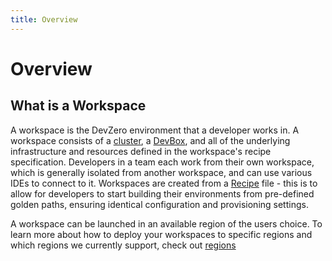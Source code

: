 ```yaml
---
title: Overview
---
```

# Overview

## What is a Workspace

A workspace is the DevZero environment that a developer works in. A workspace consists of a  [cluster](../references/terminology.md#workspace-cluster), a [DevBox](../references/terminology.md#devbox), and all of the underlying infrastructure and resources defined in the workspace's recipe specification. Developers in a team each work from their own workspace, which is generally isolated from another workspace, and can use various IDEs to connect to it. Workspaces are created from a [Recipe](../references/terminology.md#recipe) file - this is to allow for developers to start building their environments from pre-defined golden paths, ensuring identical configuration and provisioning settings.

A workspace can be launched in an available region of the users choice. To learn more about how to deploy your workspaces to specific regions and which regions we currently support, check out  [regions](regions/ "mention")
